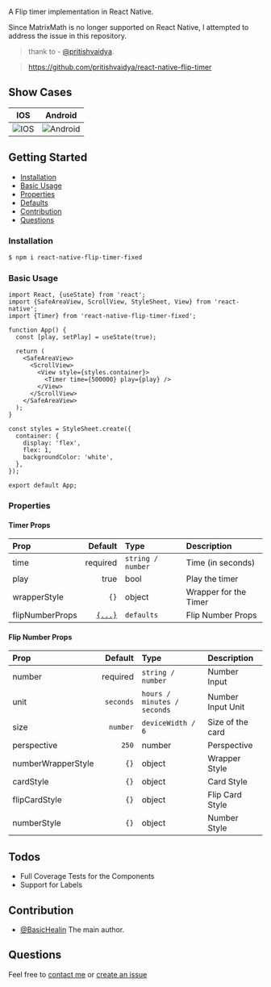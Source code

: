 A Flip timer implementation in React Native.

Since MatrixMath is no longer supported on React Native, I attempted to address the issue in this repository.

> thank to - [@pritishvaidya](mailto:pritishvaidya94@gmail.com).

> https://github.com/pritishvaidya/react-native-flip-timer

## Show Cases

|                                IOS                                 |                                Android                                 |
| :----------------------------------------------------------------: | :--------------------------------------------------------------------: |
| ![IOS](https://media.giphy.com/media/BLs443ghS1AYHZwqc2/giphy.gif) | ![Android](https://media.giphy.com/media/vNpcUecdRzYazzhnK1/giphy.gif) |

## Getting Started

- [Installation](#installation)
- [Basic Usage](#basic-usage)
- [Properties](#properties)
- [Defaults](#defaults)
- [Contribution](#contribution)
- [Questions](#questions)

### Installation

```bash
$ npm i react-native-flip-timer-fixed
```

### Basic Usage

```
import React, {useState} from 'react';
import {SafeAreaView, ScrollView, StyleSheet, View} from 'react-native';
import {Timer} from 'react-native-flip-timer-fixed';

function App() {
  const [play, setPlay] = useState(true);

  return (
    <SafeAreaView>
      <ScrollView>
        <View style={styles.container}>
          <Timer time={500000} play={play} />
        </View>
      </ScrollView>
    </SafeAreaView>
  );
}

const styles = StyleSheet.create({
  container: {
    display: 'flex',
    flex: 1,
    backgroundColor: 'white',
  },
});

export default App;

```

### Properties

#### Timer Props

| Prop            |                       Default | Type              | Description           |
| :-------------- | ----------------------------: | :---------------- | :-------------------- |
| time            |                      required | `string / number` | Time (in seconds)     |
| play            |                          true | bool              | Play the timer        |
| wrapperStyle    |                          `{}` | object            | Wrapper for the Timer |
| flipNumberProps | [`{...}`](#flip-number-props) | `defaults`        | Flip Number Props     |

#### Flip Number Props

| Prop               |   Default | Type                        | Description       |
| :----------------- | --------: | :-------------------------- | :---------------- |
| number             |  required | `string / number`           | Number Input      |
| unit               | `seconds` | `hours / minutes / seconds` | Number Input Unit |
| size               |  `number` | `deviceWidth / 6`           | Size of the card  |
| perspective        |     `250` | number                      | Perspective       |
| numberWrapperStyle |      `{}` | object                      | Wrapper Style     |
| cardStyle          |      `{}` | object                      | Card Style        |
| flipCardStyle      |      `{}` | object                      | Flip Card Style   |
| numberStyle        |      `{}` | object                      | Number Style      |

## Todos

- Full Coverage Tests for the Components
- Support for Labels

## Contribution

- [@BasicHealin](mailto:hamidbounsir@gmail.com) The main author.

## Questions

Feel free to [contact me](mailto:hamidbounsir@gmail.com) or [create an issue](https://github.com/ayoubechc/react-native-flip-timer-fixed-matrixMath/issues)
